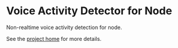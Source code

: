 # Voice Activity Detector for Node

Non-realtime voice activity detection for node.

See the [project home](https://github.com/deepqai/vad) for more details.
